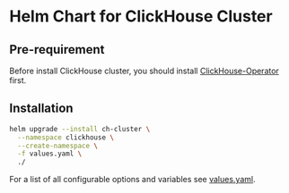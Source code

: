 # Helm Chart for ClickHouse Cluster

## Pre-requirement
Before install ClickHouse cluster, you should install [ClickHouse-Operator](../clickhouse-operator/README.md) first.

## Installation
```bash
helm upgrade --install ch-cluster \
  --namespace clickhouse \
  --create-namespace \
  -f values.yaml \
  ./
```
For a list of all configurable options and variables see [values.yaml](values.yaml).
